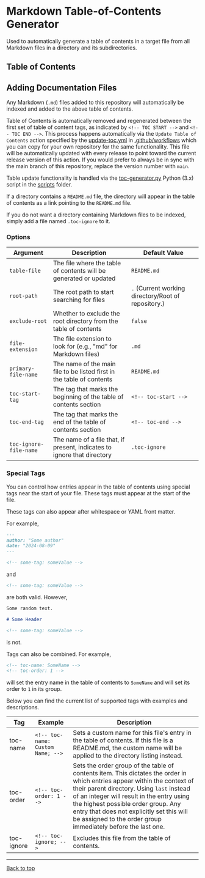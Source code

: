<!-- toc-name: Information; -->

# Markdown Table-of-Contents Generator

Used to automatically generate a table of contents in a target file from all Markdown files in a directory and its subdirectories. 

## Table of Contents
<!-- toc-start -->

<!-- toc-end -->


## Adding Documentation Files

Any Markdown (`.md`) files added to this repository will automatically be indexed and added to the above table of contents.

Table of Contents is automatically removed and regenerated between the first set of table of content tags, as indicated by `<!-- TOC START -->` and `<!-- TOC END -->`. This process happens automatically via the `Update Table of Contents` action specified by the [update-toc.yml](.github/workflows/update-toc.yml) in [.github/workflows](.github/workflows) which you can copy for your own repository for the same functionality. This file will be automatically updated with every release to point toward the current release version of this action. If you would prefer to always be in sync with the main branch of this repository, replace the version number with `main`. 

Table update functionality is handled via the [toc-generator.py](scripts/toc-generator.py) Python (3.x) script in the [scripts](scripts) folder.

If a directory contains a `README.md` file, the directory will appear in the table of contents as a link pointing to the `README.md` file.

If you do not want a directory containing Markdown files to be indexed, simply add a file named `.toc-ignore` to it.

### Options

| Argument | Description | Default Value |
|----------|-------------|---------------|
| `table-file` | The file where the table of contents will be generated or updated | `README.md` |
| `root-path` | The root path to start searching for files | `.` (Current working directory/Root of repository.) |
| `exclude-root` | Whether to exclude the root directory from the table of contents | `false` |
| `file-extension` | The file extension to look for (e.g., "md" for Markdown files) | `.md` |
| `primary-file-name` | The name of the main file to be listed first in the table of contents | `README.md` |
| `toc-start-tag` | The tag that marks the beginning of the table of contents section | `<!-- toc-start -->` |
| `toc-end-tag` | The tag that marks the end of the table of contents section | `<!-- toc-end -->` |
| `toc-ignore-file-name` | The name of a file that, if present, indicates to ignore that directory | `.toc-ignore` |

### Special Tags

You can control how entries appear in the table of contents using special tags near the start of your file. These tags must appear at the start of the file.

These tags can also appear after whitespace or YAML front matter.

For example,

```markdown
---
author: "Some author"
date: "2024-08-09"
--- 

<!-- some-tag: someValue -->
```

and 

```markdown
<!-- some-tag: someValue -->
```

are both valid. 
However,

```markdown
Some random text.

# Some Header

<!-- some-tag: someValue -->
```

is not.

Tags can also be combined.
For example, 

```markdown
<!-- toc-name: SomeName -->
<!-- toc-order: 1 -->
```

will set the entry name in the table of contents to `SomeName` and will set its order to `1` in its group. 

Below you can find the current list of supported tags with examples and descriptions.

| Tag | Example | Description |
| --- | ------- | ----------- |
| toc-name | `<!-- toc-name: Custom Name; -->` | Sets a custom name for this file's entry in the table of contents. If this file is a README.md, the custom name will be applied to the directory listing instead. |
| toc-order | `<!-- toc-order: 1 -->` | Sets the order group of the table of contents item. This dictates the order in which entries appear within the context of their parent directory. Using `last` instead of an integer will result in the entry using the highest possible order group. Any entry that does not explicitly set this will be assigned to the order group immediately before the last one. |
| toc-ignore | `<!-- toc-ignore; -->` | Excludes this file from the table of contents. |

---

[Back to top](#markdown-table-of-contents-generator)
